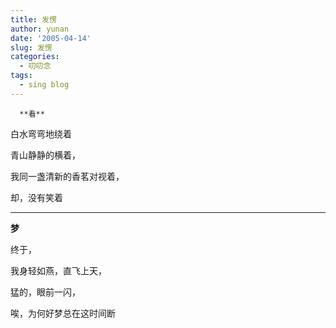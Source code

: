 ```yaml
---
title: 发愣
author: yunan
date: '2005-04-14'
slug: 发愣
categories:
  - 叨叨念
tags:
  - sing blog
---
```



      **看**
      

白水弯弯地绕着

青山静静的横着，

我同一盏清新的香茗对视着，

却，没有笑着


---
     
**梦**
      
终于，

我身轻如燕，直飞上天，

猛的，眼前一闪，

唉，为何好梦总在这时间断
